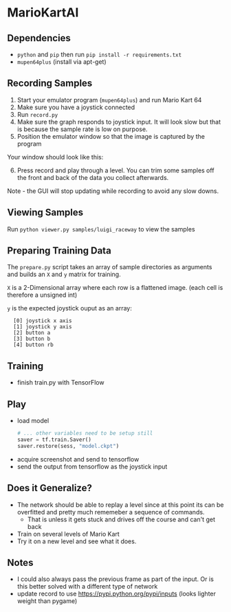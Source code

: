 MarioKartAI
===========

Dependencies
------------
* `python` and `pip` then run `pip install -r requirements.txt`
* `mupen64plus` (install via apt-get)


Recording Samples
-----------------
1. Start your emulator program (`mupen64plus`) and run Mario Kart 64
2. Make sure you have a joystick connected
3. Run `record.py`
4. Make sure the graph responds to joystick input. It will look slow but that is because the sample rate is low on purpose.
5. Position the emulator window so that the image is captured by the program

Your window should look like this:

6. Press record and play through a level. You can trim some samples off the front and back of the data you collect afterwards.

Note - the GUI will stop updating while recording to avoid any slow downs.


Viewing Samples
---------------
Run `python viewer.py samples/luigi_raceway` to view the samples


Preparing Training Data
-----------------------

The `prepare.py` script takes an array of sample directories as arguments and builds an `X` and `y` matrix for training.

`X` is a 2-Dimensional array where each row is a flattened image. (each cell is therefore a unsigned int)

`y` is the expected joystick ouput as an array:

```
  [0] joystick x axis
  [1] joystick y axis
  [2] button a
  [3] button b
  [4] button rb
```


Training
--------
* finish train.py with TensorFlow


Play
----
* load model
  ```python
  # ... other variables need to be setup still
  saver = tf.train.Saver()
  saver.restore(sess, "model.ckpt")
  ```
* acquire screenshot and send to tensorflow
* send the output from tensorflow as the joystick input


Does it Generalize?
-------------------
* The network should be able to replay a level since at this point its can be overfitted and pretty much rememeber a sequence of commands.
  * That is unless it gets stuck and drives off the course and can't get back
* Train on several levels of Mario Kart
* Try it on a new level and see what it does.


Notes
-----
* I could also always pass the previous frame as part of the input. Or is this better solved with a different type of network
* update record to use https://pypi.python.org/pypi/inputs (looks lighter weight than pygame)
